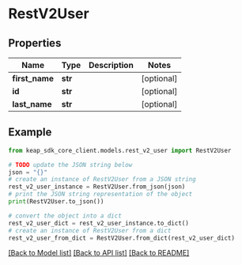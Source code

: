 # RestV2User


## Properties

Name | Type | Description | Notes
------------ | ------------- | ------------- | -------------
**first_name** | **str** |  | [optional] 
**id** | **str** |  | [optional] 
**last_name** | **str** |  | [optional] 

## Example

```python
from keap_sdk_core_client.models.rest_v2_user import RestV2User

# TODO update the JSON string below
json = "{}"
# create an instance of RestV2User from a JSON string
rest_v2_user_instance = RestV2User.from_json(json)
# print the JSON string representation of the object
print(RestV2User.to_json())

# convert the object into a dict
rest_v2_user_dict = rest_v2_user_instance.to_dict()
# create an instance of RestV2User from a dict
rest_v2_user_from_dict = RestV2User.from_dict(rest_v2_user_dict)
```
[[Back to Model list]](../README.md#documentation-for-models) [[Back to API list]](../README.md#documentation-for-api-endpoints) [[Back to README]](../README.md)


